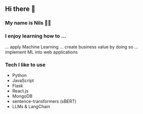 ## Hi there 👋

### My name is Nils 👨‍💻
### I enjoy learning how to ...
... apply Machine Learning
... create business value by doing so
... implement ML into web applications

### Tech I like to use
- Python
- JavaScript
- Flask
- React.js
- MongoDB
- sentence-transformers (sBERT)
- LLMs & LangChain


<!--
**nilsbayer/nilsbayer** is a ✨ _special_ ✨ repository because its `README.md` (this file) appears on your GitHub profile.

Here are some ideas to get you started:

- 🔭 I’m currently working on ...
- 🌱 I’m currently learning ...
- 👯 I’m looking to collaborate on ...
- 🤔 I’m looking for help with ...
- 💬 Ask me about ...
- 📫 How to reach me: ...
- 😄 Pronouns: ...
- ⚡ Fun fact: ...
-->
